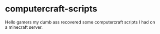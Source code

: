 # computercraft-scripts
Hello gamers my dumb ass recovered some computercraft scripts I had on a minecraft server.
